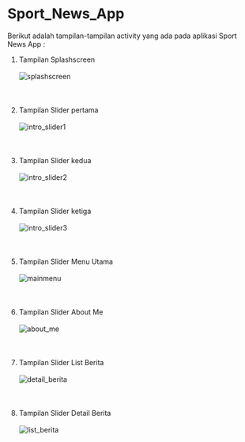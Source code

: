 # Sport_News_App
Berikut adalah tampilan-tampilan activity yang ada pada aplikasi Sport News App :
1. Tampilan Splashscreen <br/> <br/>
![splashscreen](https://user-images.githubusercontent.com/43104066/49583415-bc9cdd00-f98a-11e8-8fc5-770c358a2696.jpg) 
<br/> <br/> <br/> <br/>
2. Tampilan Slider pertama <br/> <br/>
![intro_slider1](https://user-images.githubusercontent.com/43104066/49583474-ec4be500-f98a-11e8-940e-0c19d6bfb20a.jpg)
<br/> <br/> <br/> <br/>
3. Tampilan Slider kedua <br/> <br/>
![intro_slider2](https://user-images.githubusercontent.com/43104066/49583475-ece47b80-f98a-11e8-889d-68d8aef9d71e.jpg)
<br/> <br/> <br/> <br/>
4. Tampilan Slider ketiga <br/> <br/>
![intro_slider3](https://user-images.githubusercontent.com/43104066/49583476-ece47b80-f98a-11e8-900a-746f43f815cd.jpg)
<br/> <br/> <br/> <br/>
5. Tampilan Slider Menu Utama <br/> <br/>
![mainmenu](https://user-images.githubusercontent.com/43104066/49583509-0be30d80-f98b-11e8-98c0-4f7da244a863.jpg)
<br/> <br/> <br/> <br/>
6. Tampilan Slider About Me <br/> <br/>
![about_me](https://user-images.githubusercontent.com/43104066/49583525-156c7580-f98b-11e8-8df7-c1765c70f7d1.jpg)
<br/> <br/> <br/> <br/>
7. Tampilan Slider List Berita <br/> <br/>
![detail_berita](https://user-images.githubusercontent.com/43104066/49583541-23ba9180-f98b-11e8-839a-1a57fd59d927.jpg)
<br/> <br/> <br/> <br/>
8. Tampilan Slider Detail Berita <br/> <br/>
![list_berita](https://user-images.githubusercontent.com/43104066/49583543-24532800-f98b-11e8-8132-226205b3afd1.jpg)
